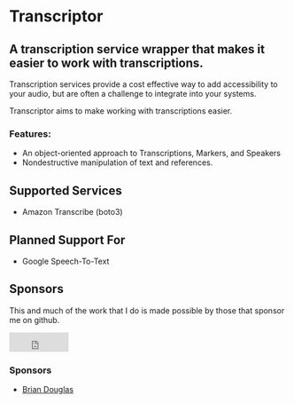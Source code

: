 # Transcriptor

## A transcription service wrapper that makes it easier to work with transcriptions.

Transcription services provide a cost effective way to add accessibility to
your audio, but are often a challenge to integrate into your systems.

Transcriptor aims to make working with transcriptions easier.

### Features:

- An object-oriented approach to Transcriptions, Markers, and Speakers
- Nondestructive manipulation of text and references.

## Supported Services

- Amazon Transcribe (boto3)

## Planned Support For

- Google Speech-To-Text

## Sponsors
This and much of the work that I do is made possible by those that sponsor me
on github. 

<iframe src="https://github.com/sponsors/kjaymiller/button" title="Sponsor kjaymiller" height="35" width="107" style="border: 0;"></iframe>

### Sponsors
- [Brian Douglas](https://github.com/bdougie)
